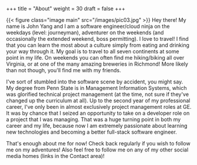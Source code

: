 +++
title = "About"
weight = 30
draft = false
+++

{{< figure class="image main" src="/images/pic03.jpg" >}}
Hey there! My name is John Yang and I am a software engineer/cloud ninja on the weekdays (level: journeyman), adventurer on the weekends (and occasionally the extended weekend, boss permitting). I love to travel! I find that you can learn the most about a culture simply from eating and drinking your way through it. My goal is to travel to all seven continents at some point in my life. On weekends you can often find me hiking/biking all over Virginia, or at one of the many amazing breweries in Richmond! More likely than not though, you'll find me with my friends.

I've sort of stumbled into the software scene by accident, you might say. My degree from Penn State is in Management Information Systems, which was glorified technical project management (at the time, not sure if they've changed up the curriculum at all). Up to the second year of my professional career, I've only been in almost exclusively project management roles at GE. It was by chance that I seized an opportunity to take on a developer role on a project that I was managing. That was a huge turning point in both my career and my life, because now I am extremely passionate about learning new technologies and becoming a better full-stack software engineer.

That's enough about me for now! Check back regularly if you wish to follow me on my adventures! Also feel free to follow me on any of my other social media homes (links in the Contact area)!
